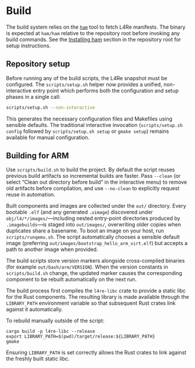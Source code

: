 # Build

The build system relies on the [`ham`](https://github.com/kernkonzept/ham)
tool to fetch L4Re manifests. The binary is expected at `ham/ham` relative to
the repository root before invoking any build commands. See the [Installing
ham](../README.md#installing-ham) section in the repository root for setup
instructions.

## Repository setup

Before running any of the build scripts, the L4Re snapshot must be configured.
The `scripts/setup.sh` helper now provides a unified, non-interactive entry point which
performs both the configuration and setup phases in a single call:

```bash
scripts/setup.sh --non-interactive
```

This generates the necessary configuration files and Makefiles using sensible
defaults. The traditional interactive invocation (`scripts/setup.sh config` followed by
`scripts/setup.sh setup` or `gmake setup`) remains available for manual configuration.

## Building for ARM

Use `scripts/build.sh` to build the project. By default the script reuses
previous build artifacts so incremental builds are faster. Pass `--clean` (or
select “Clean out directory before build” in the interactive menu) to remove old
artifacts before compilation, and use `--no-clean` to explicitly request reuse
in automation.

Built components and images are collected under the `out/` directory. Every
bootable `.elf` (and any generated `.uimage`) discovered under
`obj/l4/*/images/`—including nested entry-point directories produced by
`.imagebuilds`—is staged into `out/images/`, overwriting older copies when
duplicates share a basename. To boot an image on your host, run
`scripts/runqemu.sh`. The script automatically chooses a sensible default image
(preferring `out/images/bootstrap_hello_arm_virt.elf`) but accepts a path to
another image when provided.

The build scripts store version markers alongside cross-compiled binaries (for
example `out/bash/arm/VERSION`). When the version constants in `scripts/build.sh`
change, the updated marker causes the corresponding component to be rebuilt
automatically on the next run.

The build process first compiles the `l4re-libc` crate to provide a static
libc for the Rust components. The resulting library is made available through
the `LIBRARY_PATH` environment variable so that subsequent Rust crates link
against it automatically.

To rebuild manually outside of the script:

```
cargo build -p l4re-libc --release
export LIBRARY_PATH=$(pwd)/target/release:${LIBRARY_PATH}
gmake
```

Ensuring `LIBRARY_PATH` is set correctly allows the Rust crates to link against
the freshly built static libc.

